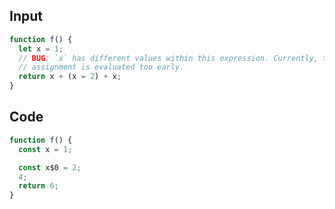 
## Input

```javascript
function f() {
  let x = 1;
  // BUG: `x` has different values within this expression. Currently, the
  // assignment is evaluated too early.
  return x + (x = 2) + x;
}

```

## Code

```javascript
function f() {
  const x = 1;

  const x$0 = 2;
  4;
  return 6;
}

```
      